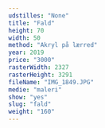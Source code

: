 ```yaml
---
udstilles: "None"
title: "Fald"
height: 70
width: 50
method: "Akryl på lærred"
year: 2019
price: "3000"
rasterWidth: 2327
rasterHeight: 3291
fileName: "IMG_1849.JPG"
medie: "maleri"
show: "yes"
slug: "fald"
weight: "160"
---
```

